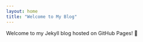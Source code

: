 ```yaml
---
layout: home
title: "Welcome to My Blog"
---
```


Welcome to my Jekyll blog hosted on GitHub Pages! 🎉
